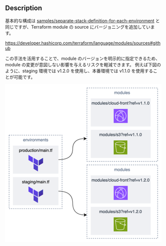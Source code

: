 ## Description

基本的な構成は [samples/separate-stack-definition-for-each-environment](samples/separate-stack-definition-for-each-environment/README.md) と同じですが、Terraform module の source にバージョニングを追加しています。

https://developer.hashicorp.com/terraform/language/modules/sources#github

この手法を活用することで、module のバージョンを明示的に指定できるため、module の変更が意図しない影響を与えるリスクを軽減できます。
例えば下図のように、staging 環境では v1.2.0 を使用し、本番環境では v1.1.0 を使用することが可能です。

<img src="./description_1.png">

